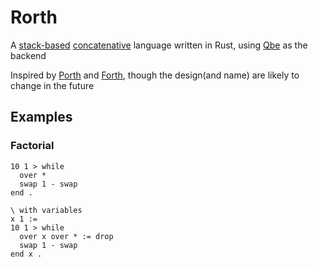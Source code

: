 # Rorth

A [stack-based](https://en.wikipedia.org/wiki/Stack-oriented_programming) [concatenative](https://en.wikipedia.org/wiki/Concatenative_programming_language) language written in Rust, using [Qbe](https://c9x.me/compile/) as the backend

Inspired by [Porth](https://gitlab.com/tsoding/porth) and [Forth](https://en.wikipedia.org/wiki/Forth_(programming_language)), though the design(and name) are likely to change in the future

## Examples

### Factorial
```forth
10 1 > while
  over * 
  swap 1 - swap
end .

\ with variables
x 1 :=
10 1 > while
  over x over * := drop
  swap 1 - swap
end x .
```

